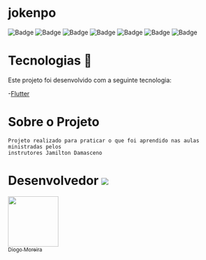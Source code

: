 # jokenpo

![Badge](https://img.shields.io/static/v1?label=Dart&message=41.1%&color=blue&style=flat&logo=)
![Badge](https://img.shields.io/static/v1?label=HTML&message=37.6%&color=orange&style=flat&logo=)
![Badge](https://img.shields.io/static/v1?label=Objective-c&message=6.1%&color=green&style=flat&logo=)
![Badge](https://img.shields.io/static/v1?label=Shell&message=5.2%&color=yellow&style=flat&logo=)
![Badge](https://img.shields.io/static/v1?label=Java&message=4.9%&color=red&style=flat&logo=)
![Badge](https://img.shields.io/static/v1?label=Swift&message=3.9%&color=purple&style=flat&logo=)
![Badge](https://img.shields.io/static/v1?label=kotlin&message=1.2%&color=white&style=flat&logo=)


 #  Tecnologias :rocket:  


Este projeto foi desenvolvido com a seguinte tecnologia:

-[Flutter](https://flutter.dev/docs/get-started/codelab)



# Sobre o Projeto

    Projeto realizado para praticar o que foi aprendido nas aulas ministradas pelos 
    instrutores Jamilton Damasceno 

# Desenvolvedor ![](https://github.githubassets.com/images/icons/emoji/octocat.png) 


[<img src="https://avatars3.githubusercontent.com/u/60005436?s=400&v=4" width=115 > <br> <sub> Diogo Moreira </sub>](https://github.com/DiogoMoreira01)

